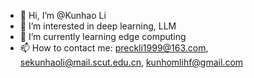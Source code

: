 - 👋 Hi, I’m @Kunhao Li
- 👀 I’m interested in deep learning, LLM
- 🌱 I’m currently learning edge computing
- 📫 How to contact me: preckli1999@163.com, sekunhaoli@mail.scut.edu.cn, kunhomlihf@gmail.com

<!---
PreckLi/PreckLi is a ✨ special ✨ repository because its `README.md` (this file) appears on your GitHub profile.
You can click the Preview link to take a look at your changes.
--->
